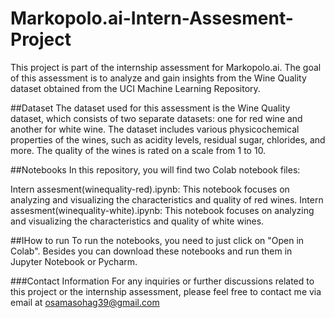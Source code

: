 # Markopolo.ai-Intern-Assesment-Project
This project is part of the internship assessment for Markopolo.ai. The goal of this assessment is to analyze and gain insights from the Wine Quality dataset obtained from the UCI Machine Learning Repository.


##Dataset
The dataset used for this assessment is the Wine Quality dataset, which consists of two separate datasets: one for red wine and another for white wine. The dataset includes various physicochemical properties of the wines, such as acidity levels, residual sugar, chlorides, and more. The quality of the wines is rated on a scale from 1 to 10.


##Notebooks
In this repository, you will find two Colab notebook files:

Intern assesment(winequality-red).ipynb: This notebook focuses on analyzing and visualizing the characteristics and quality of red wines.
Intern assesment(winequality-white).ipynb: This notebook focuses on analyzing and visualizing the characteristics and quality of white wines.


##IHow to run
To run the notebooks, you need to just click on "Open in Colab". Besides you can download these notebooks and run them in Jupyter Notebook or Pycharm.


###Contact Information
For any inquiries or further discussions related to this project or the internship assessment, please feel free to contact me via email at osamasohag39@gmail.com 
